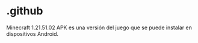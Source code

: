 # .github
 Minecraft 1.21.51.02 APK es una versión del juego que se puede instalar en dispositivos Android. 
